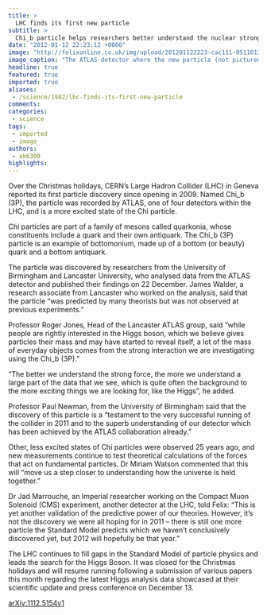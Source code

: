 ```yaml
---
title: >
  LHC finds its first new particle
subtitle: >
  Chi_b particle helps researchers better understand the nuclear strong force
date: "2012-01-12 22:23:12 +0000"
image: "http://felixonline.co.uk/img/upload/201201122223-cac111-0511013_01-a4-at-144-dpi.jpg"
image_caption: "The ATLAS detector where the new particle (not pictured) was found"
headline: true
featured: true
imported: true
aliases:
 - /science/1982/lhc-finds-its-first-new-particle
comments:
categories:
 - science
tags:
 - imported
 - image
authors:
 - ak6309
highlights:
---
```


Over the Christmas holidays, CERN’s Large Hadron Collider (LHC) in Geneva reported its first particle discovery since opening in 2009. Named Chi\_b (3P), the particle was recorded by ATLAS, one of four detectors within the LHC, and is a more excited state of the Chi particle.

Chi particles are part of a family of mesons called quarkonia, whose constituents include a quark and their own antiquark. The Chi\_b (3P) particle is an example of bottomonium, made up of a bottom (or beauty) quark and a bottom antiquark.

The particle was discovered by researchers from the University of Birmingham and Lancaster University, who analysed data from the ATLAS detector and published their findings on 22 December. James Walder, a research associate from Lancaster who worked on the analysis, said that the particle “was predicted by many theorists but was not observed at previous experiments.”

Professor Roger Jones, Head of the Lancaster ATLAS group, said “while people are rightly interested in the Higgs boson, which we believe gives particles their mass and may have started to reveal itself, a lot of the mass of everyday objects comes from the strong interaction we are investigating using the Chi\_b (3P).”

“The better we understand the strong force, the more we understand a large part of the data that we see, which is quite often the background to the more exciting things we are looking for, like the Higgs”, he added.

Professor Paul Newman, from the University of Birmingham said that the discovery of this particle is a “testament to the very successful running of the collider in 2011 and to the superb understanding of our detector which has been achieved by the ATLAS collaboration already.”

Other, less excited states of Chi particles were observed 25 years ago, and new measurements continue to test theoretical calculations of the forces that act on fundamental particles. Dr Miriam Watson commented that this will “move us a step closer to understanding how the universe is held together.”

Dr Jad Marrouche, an Imperial researcher working on the Compact Muon Solenoid (CMS) experiment, another detector at the LHC, told Felix: “This is yet another validation of the predictive power of our theories. However, it’s not the discovery we were all hoping for in 2011 – there is still one more particle the Standard Model predicts which we haven’t conclusively discovered yet, but 2012 will hopefully be that year.”

The LHC continues to fill gaps in the Standard Model of particle physics and leads the search for the Higgs Boson. It was closed for the Christmas holidays and will resume running following a submission of various papers this month regarding the latest Higgs analysis data showcased at their scientific update and press conference on December 13.

[arXiv:1112.5154v1](http://arxiv.org/PS_cache/arxiv/pdf/1112/1112.5154v1.pdf)
